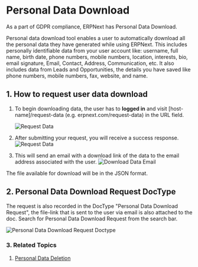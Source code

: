 <!--add breadcrumbs-->

# Personal Data Download

As a part of GDPR compliance, ERPNext has Personal Data Download.

Personal data download tool enables a user to automatically download all the personal data they have generated while using ERPNext. This includes personally identifiable data from your user account like: username, full name, birth date, phone numbers, mobile numbers, location, interests, bio, email signature, Email, Contact, Address, Communication, etc. It also includes data from Leads and Opportunities, the details you have saved like phone numbers, mobile numbers, fax, website, and name.

## 1. How to request user data download

1. To begin downloading data, the user has to **logged in** and visit [host-name]/request-data (e.g. erpnext.com/request-data) in the URL field.

    <img class="screenshot" alt="Request Data" src="{{docs_base_url}}/assets/img/setup/personal-data-download-request/request-data-webform.png">

2. After submitting your request, you will receive a success response.
    <img class="screenshot" alt="Request Data" src="{{docs_base_url}}/assets/img/setup/personal-data-download-request/download-request-succes.png">

3. This will send an email with a download link of the data to the email address associated with the user.
    <img class="screenshot" alt="Download Data Email" src="{{docs_base_url}}/assets/img/setup/personal-data-download-request/download-data-email.png">

The file available for download will be in the JSON format.

## 2. Personal Data Download Request DocType

The request is also recorded in the DocType "Personal Data Download Request", the file-link that is sent to the user via email is also attached to the doc. Search for Personal Data Download Request from the search bar.

<img class="screenshot" alt="Personal Data Download Request Doctype" src="{{docs_base_url}}/assets/img/setup/personal-data-download-request/personal-data-download-request-doctype.png">

### 3. Related Topics
1. [Personal Data Deletion](/docs/v13/user/manual/en/setting-up/personal-data-deletion)
